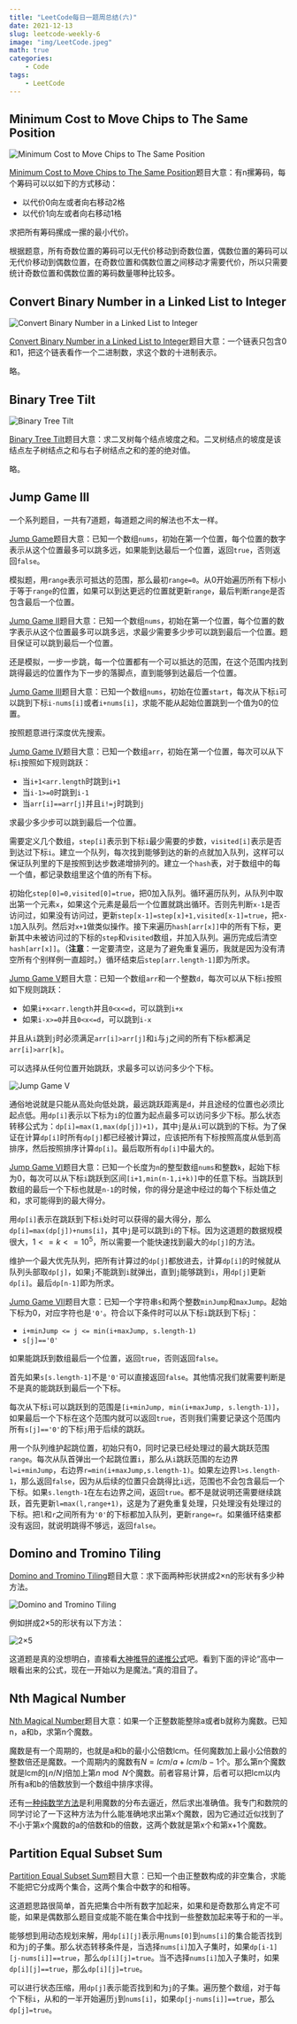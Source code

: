 ```yaml
---
title: "LeetCode每日一题周总结(六)"
date: 2021-12-13
slug: leetcode-weekly-6
image: "img/LeetCode.jpeg"
math: true
categories:
    - Code
tags:
    - LeetCode
---
```


## Minimum Cost to Move Chips to The Same Position

![Minimum Cost to Move Chips to The Same Position](https://assets.leetcode.com/uploads/2020/08/15/chips_e1.jpg)

[Minimum Cost to Move Chips to The Same Position](https://leetcode.com/problems/minimum-cost-to-move-chips-to-the-same-position/)题目大意：有n摞筹码，每个筹码可以以如下的方式移动：

- 以代价0向左或者向右移动2格
- 以代价1向左或者向右移动1格

求把所有筹码摞成一摞的最小代价。

根据题意，所有奇数位置的筹码可以无代价移动到奇数位置，偶数位置的筹码可以无代价移动到偶数位置，在奇数位置和偶数位置之间移动才需要代价，所以只需要统计奇数位置和偶数位置的筹码数量哪种比较多。

## Convert Binary Number in a Linked List to Integer

![Convert Binary Number in a Linked List to Integer](https://assets.leetcode.com/uploads/2019/12/05/graph-1.png)

[Convert Binary Number in a Linked List to Integer](https://leetcode.com/problems/convert-binary-number-in-a-linked-list-to-integer/)题目大意：一个链表只包含0和1，把这个链表看作一个二进制数，求这个数的十进制表示。

略。

## Binary Tree Tilt

![Binary Tree Tilt](https://assets.leetcode.com/uploads/2020/10/20/tilt1.jpg)

[Binary Tree Tilt](https://leetcode.com/problems/binary-tree-tilt/)题目大意：求二叉树每个结点坡度之和。二叉树结点的坡度是该结点左子树结点之和与右子树结点之和的差的绝对值。

略。

## Jump Game III

一个系列题目，一共有7道题，每道题之间的解法也不太一样。

[Jump Game](https://leetcode.com/problems/jump-game/)题目大意：已知一个数组`nums`，初始在第一个位置，每个位置的数字表示从这个位置最多可以跳多远，如果能到达最后一个位置，返回`true`，否则返回`false`。

模拟题，用`range`表示可抵达的范围，那么最初`range=0`。从0开始遍历所有下标小于等于`range`的位置，如果可以到达更远的位置就更新`range`，最后判断`range`是否包含最后一个位置。

[Jump Game II](https://leetcode.com/problems/jump-game-ii/)题目大意：已知一个数组`nums`，初始在第一个位置，每个位置的数字表示从这个位置最多可以跳多远，求最少需要多少步可以跳到最后一个位置。题目保证可以跳到最后一个位置。

还是模拟，一步一步跳，每一个位置都有一个可以抵达的范围，在这个范围内找到跳得最远的位置作为下一步的落脚点，直到能够到达最后一个位置。

[Jump Game III](https://leetcode.com/problems/jump-game-iii/)题目大意：已知一个数组`nums`，初始在位置`start`，每次从下标`i`可以跳到下标`i-nums[i]`或者`i+nums[i]`，求能不能从起始位置跳到一个值为0的位置。

按照题意进行深度优先搜索。

[Jump Game IV](https://leetcode.com/problems/jump-game-iv/)题目大意：已知一个数组`arr`，初始在第一个位置，每次可以从下标`i`按照如下规则跳跃：

- 当`i+1<arr.length`时跳到`i+1`
- 当`i-1>=0`时跳到`i-1`
- 当`arr[i]==arr[j]`并且`i!=j`时跳到`j`

求最少多少步可以跳到最后一个位置。

需要定义几个数组，`step[i]`表示到下标`i`最少需要的步数，`visited[i]`表示是否到达过下标`i`。建立一个队列，每次找到能够到达的新的点就加入队列，这样可以保证队列里的下是按照到达步数递增排列的。建立一个`hash`表，对于数组中的每一个值，都记录数组里这个值的所有下标。

初始化`step[0]=0,visited[0]=true`，把0加入队列。循环遍历队列，从队列中取出第一个元素`x`，如果这个元素是最后一个位置就跳出循环。否则先判断`x-1`是否访问过，如果没有访问过，更新`step[x-1]=step[x]+1,visited[x-1]=true`，把`x-1`加入队列。然后对`x+1`做类似操作。接下来遍历`hash[arr[x]]`中的所有下标，更新其中未被访问过的下标的`step`和`visited`数组，并加入队列。遍历完成后清空`hash[arr[x]]`。（**注意**：一定要清空，这是为了避免重复遍历，我就是因为没有清空所有个别样例一直超时。）循环结束后`step[arr.length-1]`即为所求。

[Jump Game V](https://leetcode.com/problems/jump-game-v/)题目大意：已知一个数组`arr`和一个整数`d`，每次可以从下标`i`按照如下规则跳跃：

- 如果`i+x<arr.length`并且`0<x<=d`，可以跳到`i+x`
- 如果`i-x>=0`并且`0<x<=d`，可以跳到`i-x`

并且从`i`跳到`j`时必须满足`arr[i]>arr[j]`和`i`与`j`之间的所有下标`k`都满足`arr[i]>arr[k]`。

可以选择从任何位置开始跳跃，求最多可以访问多少个下标。

![Jump Game V](https://assets.leetcode.com/uploads/2020/01/23/meta-chart.jpeg)

通俗地说就是只能从高处向低处跳，最远跳跃距离是`d`，并且途经的位置也必须比起点低。用`dp[i]`表示以下标为`i`的位置为起点最多可以访问多少下标。那么状态转移公式为：`dp[i]=max(1,max(dp[j])+1)`，其中`j`是从`i`可以跳到的下标。为了保证在计算`dp[i]`时所有`dp[j]`都已经被计算过，应该把所有下标按照高度从低到高排序，然后按照排序计算`dp[i]`。最后取所有`dp[i]`中最大的。

[Jump Game VI](https://leetcode.com/problems/jump-game-vi)题目大意：已知一个长度为`n`的整型数组`nums`和整数`k`，起始下标为0，每次可以从下标`i`跳跃到区间`[i+1,min(n-1,i+k)]`中的任意下标。当跳跃到数组的最后一个下标也就是`n-1`的时候，你的得分是途中经过的每个下标处值之和，求可能得到的最大得分。

用`dp[i]`表示在跳跃到下标`i`处时可以获得的最大得分，那么`dp[i]=max(dp[j])+nums[i]`，其中`j`是可以跳到`i`的下标。因为这道题的数据规模很大，$1 <= k <= 10^5$，所以需要一个能快速找到最大的`dp[j]`的方法。

维护一个最大优先队列，把所有计算过的`dp[j]`都放进去，计算`dp[i]`的时候就从队列头部取`dp[j]`，如果`j`不能跳到`i`就弹出，直到`j`能够跳到`i`，用`dp[j]`更新`dp[i]`。最后`dp[n-1]`即为所求。

[Jump Game VII](https://leetcode.com/problems/jump-game-vii/)题目大意：已知一个字符串`s`和两个整数`minJump`和`maxJump`。起始下标为0，对应字符也是`'0'`。符合以下条件时可以从下标`i`跳跃到下标`j`：

- `i+minJump <= j <= min(i+maxJump, s.length-1)`
- `s[j]=='0'`

如果能跳跃到数组最后一个位置，返回`true`，否则返回`false`。

首先如果`s[s.length-1]`不是`'0'`可以直接返回`false`。其他情况我们就需要判断是不是真的能跳跃到最后一个下标。

每次从下标`i`可以跳跃到的范围是`[i+minJump, min(i+maxJump, s.length-1)]`，如果最后一个下标在这个范围内就可以返回`true`，否则我们需要记录这个范围内所有`s[j]=='0'`的下标`j`用于后续的跳跃。

用一个队列维护起跳位置，初始只有0，同时记录已经处理过的最大跳跃范围`range`。每次从队首弹出一个起跳位置`i`，那么从`i`跳跃范围的左边界`l=i+minJump`，右边界`r=min(i+maxJump,s.length-1)`。如果左边界`l>s.length-1`，那么返回`false`，因为从后续的位置只会跳得比`i`远，范围也不会包含最后一个下标。如果`s.length-1`在左右边界之间，返回`true`。都不是就说明还需要继续跳跃，首先更新`l=max(l,range+1)`，这是为了避免重复处理，只处理没有处理过的下标。把`l`和`r`之间所有为`'0'`的下标都加入队列，更新`range=r`。如果循环结束都没有返回，就说明跳得不够远，返回`false`。

## Domino and Tromino Tiling

[Domino and Tromino Tiling](https://leetcode.com/problems/domino-and-tromino-tiling/)题目大意：求下面两种形状拼成2×n的形状有多少种方法。

![Domino and Tromino Tiling](https://assets.leetcode.com/uploads/2021/07/15/lc-domino.jpg)

例如拼成2×5的形状有以下方法：

![2×5](https://assets.leetcode.com/uploads/2021/07/15/lc-domino1.jpg)

这道题是真的没想明白，直接看[大神推导的递推公式](https://leetcode.com/problems/domino-and-tromino-tiling/discuss/116581/Detail-and-explanation-of-O(n)-solution-why-dpn2*dn-1+dpn-3)吧。看到下面的评论“高中一眼看出来的公式，现在一开始以为是魔法。”真的泪目了。

## Nth Magical Number

[Nth Magical Number](https://leetcode.com/problems/nth-magical-number/)题目大意：如果一个正整数能整除a或者b就称为魔数。已知n，a和b，求第n个魔数。

魔数是有一个周期的，也就是a和b的最小公倍数lcm。任何魔数加上最小公倍数的整数倍还是魔数。一个周期内的魔数有$N = lcm/a + lcm/b -1$个。那么第n个魔数就是lcm的$\lfloor n/N \rfloor$倍加上第$n\bmod N$个魔数。前者容易计算，后者可以把lcm以内所有a和b的倍数放到一个数组中排序求得。

还有[一种纯数学方法](https://leetcode.com/problems/nth-magical-number/discuss/154965/o%20(1)-Mathematical-Solution-without-binary-or-brute-force-search)是利用魔数的分布去逼近，然后求出准确值。我专门和数院的同学讨论了一下这种方法为什么能准确地求出第x个魔数，因为它通过近似找到了不小于第x个魔数的a的倍数和b的倍数，这两个数就是第x个和第x+1个魔数。

## Partition Equal Subset Sum

[Partition Equal Subset Sum](https://leetcode.com/problems/partition-equal-subset-sum/)题目大意：已知一个由正整数构成的非空集合，求能不能把它分成两个集合，这两个集合中数字的和相等。

这道题思路很简单，首先把集合中所有数字加起来，如果和是奇数那么肯定不可能，如果是偶数那么题目变成能不能在集合中找到一些整数加起来等于和的一半。

能够想到用动态规划来解，用`dp[i][j]`表示用`nums[0]`到`nums[i]`的集合能否找到和为`j`的子集。那么状态转移条件是，当选择`nums[i]`加入子集时，如果`dp[i-1][j-nums[i]]==true`，那么`dp[i][j]=true`。当不选择`nums[i]`加入子集时，如果`dp[i][j]==true`，那么`dp[i][j]=true`。

可以进行状态压缩，用`dp[j]`表示能否找到和为`j`的子集。遍历整个数组，对于每个下标`i`，从和的一半开始遍历`j`到`nums[i]`，如果`dp[j-nums[i]]==true`，那么`dp[j]=true`。
